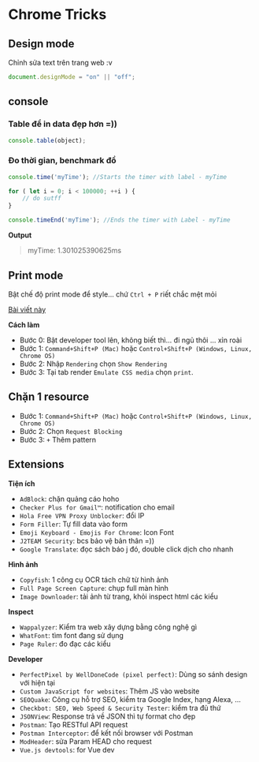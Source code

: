 # Chrome Tricks 

## Design mode

Chỉnh sửa text trên trang web :v 

```javascript
document.designMode = "on" || "off";
```

## console 

### Table để in data đẹp hơn =))
```javascript
console.table(object);
```

### Đo thời gian, benchmark đồ 

```javascript
console.time('myTime'); //Starts the timer with label - myTime

for ( let i = 0; i < 100000; ++i ) {
    // do sutff 
}

console.timeEnd('myTime'); //Ends the timer with Label - myTime

```

**Output**
> myTime: 1.301025390625ms


## Print mode 

Bật chế độ print mode để style... chứ `Ctrl + P` riết chắc mệt mỏi 

[Bài viết này](https://developers.google.com/web/tools/chrome-devtools/css/print-preview)

**Cách làm** 

- Bước 0: Bật developer tool lên, không biết thì... đi ngủ thôi ... xỉn roài
- Bước 1: `Command+Shift+P (Mac)`  hoặc `Control+Shift+P (Windows, Linux, Chrome OS)`
- Bước 2:  Nhập `Rendering`  chọn `Show Rendering`
- Bước 3: Tại tab render `Emulate CSS media` chọn `print`.


## Chặn 1 resource

- Bước 1: `Command+Shift+P (Mac)`  hoặc `Control+Shift+P (Windows, Linux, Chrome OS)`
- Bước 2: Chọn `Request Blocking`
- Bước 3: `+` Thêm pattern

## Extensions

**Tiện ích**
- `AdBlock`: chặn quảng cáo hoho
- `Checker Plus for Gmail™`: notification cho email
- `Hola Free VPN Proxy Unblocker`: đổi IP
- `Form Filler`: Tự fill data vào form
- `Emoji Keyboard - Emojis For Chrome`: Icon Font 
- `J2TEAM Security`: bcs bảo vệ bản thân =))
- `Google Translate`: đọc sách báo j đó, double click dịch cho nhanh

**Hình ảnh**
- `Copyfish`: 1 công cụ OCR tách chữ từ hình ảnh
- `Full Page Screen Capture`: chụp full màn hình
- `Image Downloader`: tải ảnh từ trang, khỏi inspect html các kiểu

**Inspect**
- `Wappalyzer`: Kiểm tra web xây dựng bằng công nghệ gì
- `WhatFont`: tìm font đang sử dụng
- `Page Ruler`: đo đạc các kiểu

**Developer**
- `PerfectPixel by WellDoneCode (pixel perfect)`: Dùng so sánh design với hiện tại 
- `Custom JavaScript for websites`: Thêm JS vào website
- `SEOQuake`: Công cụ hỗ trợ SEO, kiểm tra Google Index, hạng Alexa, ... 
- `Checkbot: SEO, Web Speed & Security Tester`: kiểm tra đủ thứ 
- `JSONView`: Response trả về JSON thì tự format cho đẹp 
- `Postman`: Tạo RESTful API request
- `Postman Interceptor`: để kết nối browser với Postman
- `ModHeader`: sửa Param HEAD cho request
- `Vue.js devtools`: for Vue dev